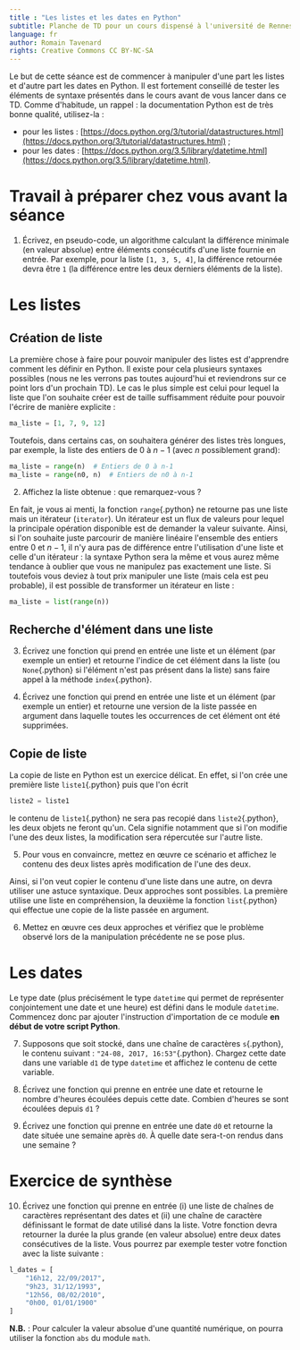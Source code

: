 ```yaml
---
title : "Les listes et les dates en Python"
subtitle: Planche de TD pour un cours dispensé à l'université de Rennes 2
language: fr
author: Romain Tavenard
rights: Creative Commons CC BY-NC-SA
---
```


Le but de cette séance est de commencer à manipuler d'une part les listes et d'autre part les dates en Python.
Il est fortement conseillé de tester les éléments de syntaxe présentés dans le cours avant de vous lancer dans ce TD.
Comme d'habitude, un rappel : la documentation Python est de très bonne qualité, utilisez-la :

* pour les listes : [https://docs.python.org/3/tutorial/datastructures.html](https://docs.python.org/3/tutorial/datastructures.html) ;
* pour les dates : [https://docs.python.org/3.5/library/datetime.html](https://docs.python.org/3.5/library/datetime.html).

# Travail à préparer chez vous avant la séance

1. Écrivez, en pseudo-code, un algorithme calculant la différence minimale (en valeur absolue) entre éléments consécutifs d'une liste fournie en entrée.
Par exemple, pour la liste `[1, 3, 5, 4]`, la différence retournée devra être `1` (la différence entre les deux derniers éléments de la liste).

# Les listes

## Création de liste

La première chose à faire pour pouvoir manipuler des listes est d'apprendre comment les définir en Python.
Il existe pour cela plusieurs syntaxes possibles (nous ne les verrons pas toutes aujourd'hui et reviendrons sur ce point lors d'un prochain TD).
Le cas le plus simple est celui pour lequel la liste que l'on souhaite créer est de taille suffisamment réduite pour pouvoir l'écrire de manière explicite :

```python
ma_liste = [1, 7, 9, 12]
```

Toutefois, dans certains cas, on souhaitera générer des listes très longues, par exemple, la liste des entiers de 0 à $n - 1$ (avec $n$ possiblement grand):

```python
ma_liste = range(n)  # Entiers de 0 à n-1
ma_liste = range(n0, n)  # Entiers de n0 à n-1
```

2. Affichez la liste obtenue : que remarquez-vous ?

En fait, je vous ai menti, la fonction `range`{.python} ne retourne pas une liste mais un itérateur (`iterator`).
Un itérateur est un flux de valeurs pour lequel la principale opération disponible est de demander la valeur suivante.
Ainsi, si l'on souhaite juste parcourir de manière linéaire l'ensemble des entiers entre 0 et $n - 1$, il n'y aura pas de différence entre l'utilisation d'une liste et celle d'un itérateur : la syntaxe Python sera la même et vous aurez même tendance à oublier que vous ne manipulez pas exactement une liste.
Si toutefois vous deviez à tout prix manipuler une liste (mais cela est peu probable), il est possible de transformer un itérateur en liste :

```python
ma_liste = list(range(n))
```

## Recherche d'élément dans une liste

3. Écrivez une fonction qui prend en entrée une liste et un élément (par exemple un entier) et retourne l'indice de cet élément dans la liste (ou `None`{.python} si l'élément n'est pas présent dans la liste) sans faire appel à la méthode `index`{.python}.

4. Écrivez une fonction qui prend en entrée une liste et un élément (par exemple un entier) et retourne une version de la liste passée en argument dans laquelle toutes les occurrences de cet élément ont été supprimées.

## Copie de liste

La copie de liste en Python est un exercice délicat.
En effet, si l'on crée une première liste `liste1`{.python} puis que l'on écrit
```python
liste2 = liste1
```
le contenu de `liste1`{.python} ne sera pas recopié dans `liste2`{.python}, les deux objets ne feront qu'un.
Cela signifie notamment que si l'on modifie l'une des deux listes, la modification sera répercutée sur l'autre liste.

5. Pour vous en convaincre, mettez en œuvre ce scénario et affichez le contenu des deux listes après modification de l'une des deux.

Ainsi, si l'on veut copier le contenu d'une liste dans une autre, on devra utiliser une astuce syntaxique.
Deux approches sont possibles.
La première utilise une liste en compréhension, la deuxième la fonction `list`{.python} qui effectue une copie de la liste passée en argument.

6. Mettez en œuvre ces deux approches et vérifiez que le problème observé lors de la manipulation précédente ne se pose plus.

# Les dates

Le type date (plus précisément le type `datetime` qui permet de représenter conjointement une date et une heure) est défini dans le module `datetime`.
Commencez donc par ajouter l'instruction d'importation de ce module **en début de votre script Python**.

7. Supposons que soit stocké, dans une chaîne de caractères `s`{.python}, le contenu suivant : `"24-08, 2017, 16:53"`{.python}.
Chargez cette date dans une variable `d1` de type `datetime` et affichez le contenu de cette variable.

8. Écrivez une fonction qui prenne en entrée une date et retourne le nombre d'heures écoulées depuis cette date.
Combien d'heures se sont écoulées depuis `d1` ?

9. Écrivez une fonction qui prenne en entrée une date `d0` et retourne la date située une semaine après `d0`.
À quelle date sera-t-on rendus dans une semaine ?

# Exercice de synthèse

10. Écrivez une fonction qui prenne en entrée (i) une liste de chaînes de caractères représentant des dates et (ii) une chaîne de caractère définissant le format de date utilisé dans la liste.
Votre fonction devra retourner la durée la plus grande (en valeur absolue) entre deux dates consécutives de la liste.
Vous pourrez par exemple tester votre fonction avec la liste suivante :

```python
l_dates = [
    "16h12, 22/09/2017",
    "9h23, 31/12/1993",
    "12h56, 08/02/2010",
    "0h00, 01/01/1900"
]
```

**N.B.** : Pour calculer la valeur absolue d'une quantité numérique, on pourra utiliser la fonction `abs` du module `math`.
